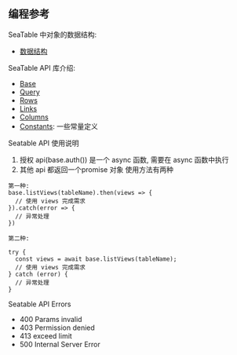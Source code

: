 
## 编程参考

SeaTable 中对象的数据结构:

* [数据结构](../data-structure.md)

SeaTable API 库介绍:

* [Base](base.md)
* [Query](query.md)
* [Rows](rows.md)
* [Links](links.md)
* [Columns](columns.md)
* [Constants](constants.md): 一些常量定义

Seatable API 使用说明

1. 授权 api(base.auth()) 是一个 async 函数, 需要在 async 函数中执行
2. 其他 api 都返回一个promise 对象 使用方法有两种
```
第一种:
base.listViews(tableName).then(views => {
  // 使用 views 完成需求
}).catch(error => {
  // 异常处理
})

第二种:

try {
  const views = await base.listViews(tableName);
  // 使用 views 完成需求
} catch (error) {
  // 异常处理
}
```

Seatable API Errors

* 400 Params invalid
* 403 Permission denied
* 413 exceed limit
* 500 Internal Server Error
